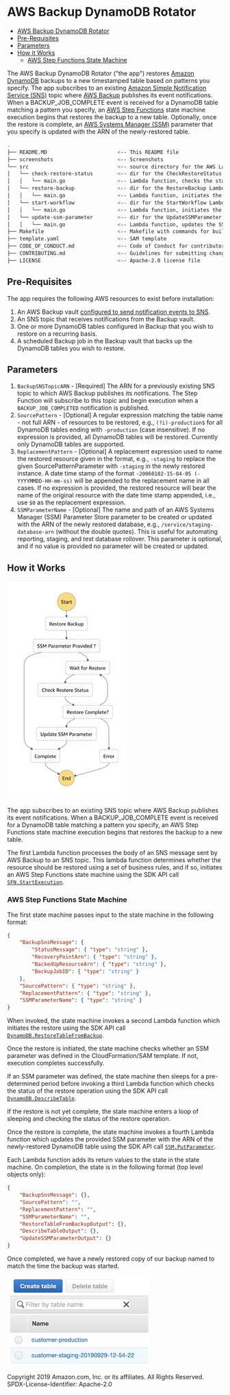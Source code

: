 # AWS Backup DynamoDB Rotator

- [AWS Backup DynamoDB Rotator](#aws-backup-dynamodb-rotator)
- [Pre-Requisites](#pre-requisites)
- [Parameters](#parameters)
- [How it Works](#how-it-works)
  - [AWS Step Functions State Machine](#aws-step-functions-state-machine)

The AWS Backup DynamoDB Rotator ("the app") restores [Amazon DynamoDB][dynamodb-home] backups to a new timestamped table based on patterns you specify. The app subscribes to an existing [Amazon Simple Notification Service (SNS)][sns-home] topic where [AWS Backup][backup-home] publishes its event notifications. When a BACKUP_JOB_COMPLETE event is received for a DynamoDB table matching a pattern you specify, an [AWS Step Functions][step-functions-home] state machine execution begins that restores the backup to a new table. Optionally, once the restore is complete, an [AWS Systems Manager (SSM)][ssm-home] parameter that you specify is updated with the ARN of the newly-restored table.

```bash
.
├── README.MD                       <-- This README file
├── screenshots                     <-- Screenshots
└── src                             <-- source directory for the AWS Lambda functions
│   └── check-restore-status        <-- dir for the CheckRestoreStatus Lambda Function
│   │   └── main.go                 <-- Lambda function, checks the status of the restored DynamoDB table
│   └── restore-backup              <-- dir for the RestoreBackup Lambda Function
│   │   └── main.go                 <-- Lambda function, initiates the restore of the backed up DynamoDB table
│   └── start-workflow              <-- dir for the StartWorkflow Lambda Function
│   │   └── main.go                 <-- Lambda function, initiates the Step Functions state machine if required
│   └── update-ssm-parameter        <-- dir for the UpdateSSMParameter Lambda Function
│   │   └── main.go                 <-- Lambda function, updates the SSM Parameter if provided
├── Makefile                        <-- Makefile with commands for building the Lambda functions
├── template.yaml                   <-- SAM template
├── CODE_OF_CONDUCT.md              <-- Code of Conduct for contributors to this repository
├── CONTRIBUTING.md                 <-- Guidelines for submitting changes to this repository
├── LICENSE                         <-- Apache-2.0 license file
```

## Pre-Requisites

The app requires the following AWS resources to exist before installation:

1. An AWS Backup vault [configured to send notification events to SNS][backup-sns-guide].
1. An SNS topic that receives notifications from the Backup vault.
1. One or more DynamoDB tables configured in Backup that you wish to restore on a recurring basis.
1. A scheduled Backup job in the Backup vault that backs up the DynamoDB tables you wish to restore.

## Parameters

1. `BackupSNSTopicARN` - [Required] The ARN for a previously existing SNS topic to which AWS Backup publishes its notifications. The Step Function will subscribe to this topic and begin execution when a `BACKUP_JOB_COMPLETED` notification is published.
1. `SourcePattern` - [Optional] A regular expression matching the table name - not full ARN - of resources to be restored, e.g., `(?i)-production$` for all DynamoDB tables ending with `-production` (case insensitive). If no expression is provided, all DynamoDB tables will be restored. Currently only DynamoDB tables are supported.
1. `ReplacementPattern` - [Optional] A replacement expression used to name the restored resource given in the format, e.g., `-staging` to replace the given SourcePatternParameter with `-staging` in the newly restored instance. A date time stamp of the format `-20060102-15-04-05 (-YYYYMMDD-HH-mm-ss)` will be appended to the replacement name in all cases. If no expression is provided, the restored resource will bear the name of the original resource with the date time stamp appended, i.e., use `$0` as the replacement expression.
1. `SSMParameterName` - [Optional] The name and path of an AWS Systems Manager (SSM) Parameter Store parameter to be created or updated with the ARN of the newly restored database, e.g., `/service/staging-database-arn` (without the double quotes). This is useful for automating reporting, staging, and test database rollover. This parameter is optional, and if no value is provided no parameter will be created or updated.

## How it Works

![AWS Step Functions State Machine Workflow Depiction](screenshots/state-machine.png)

The app subscribes to an existing SNS topic where AWS Backup publishes its event notifications. When a BACKUP_JOB_COMPLETE event is received for a DynamoDB table matching a pattern you specify, an AWS Step Functions state machine execution begins that restores the backup to a new table.

The first Lambda function processes the body of an SNS message sent by AWS Backup to an SNS topic. This lambda function determines whether the resource should be restored using a set of business rules, and if so, initiates an AWS Step Functions state machine using the SDK API call [`SFN.StartExecution`][SFN.StartExecution].

### AWS Step Functions State Machine

The first state machine passes input to the state machine in the following format:

```json
{
    "BackupSnsMessage": {
        "StatusMessage": { "type": "string" },
        "RecoveryPointArn": { "type": "string" },
        "BackedUpResourceArn": { "type": "string" },
        "BackupJobID": { "type": "string" }
    },
    "SourcePattern": { "type": "string" },
    "ReplacementPattern": { "type": "string" },
    "SSMParameterName": { "type": "string" }
}
```

When invoked, the state machine invokes a second Lambda function which initiates the restore using the SDK API call [`DynamoDB.RestoreTableFromBackup`][DynamoDB.RestoreTableFromBackup].

Once the restore is initiated, the state machine checks whether an SSM parameter was defined in the CloudFormation/SAM template. If not, execution completes successfully.

If an SSM parameter was defined, the state machine then sleeps for a pre-determined period before invoking a third Lambda function which checks the status of the restore operation using the SDK API call [`DynamoDB.DescribeTable`][DynamoDB.DescribeTable].

If the restore is not yet complete, the state machine enters a loop of sleeping and checking the status of the restore operation.

Once the restore is complete, the state machine invokes a fourth Lambda function which updates the provided SSM parameter with the ARN of the newly-restored DynamoDB table using the SDK API call [`SSM.PutParameter`][SSM.PutParameter].

Each Lambda function adds its return values to the state in the state machine. On completion, the state is in the following format (top level objects only):

```json
{
    "BackupSnsMessage": {},
    "SourcePattern": "",
    "ReplacementPattern": "",
    "SSMParameterName": "",
    "RestoreTableFromBackupOutput": {},
    "DescribeTableOutput": {},
    "UpdateSSMParameterOutput": {}
}
```

Once completed, we have a newly restored copy of our backup named to match the time the backup was started.

![AWS Console view of original and restored DynamoDB tables](screenshots/restored-table.png)

Copyright 2019 Amazon.com, Inc. or its affiliates. All Rights Reserved.
SPDX-License-Identifier: Apache-2.0

[backup-home]: https://aws.amazon.com/backup/
[backup-sns-guide]: https://docs.aws.amazon.com/en_pv/aws-backup/latest/devguide/sns-notifications.html
[dynamodb-home]: https://aws.amazon.com/dynamodb/
[sns-home]: https://aws.amazon.com/sns/
[ssm-home]: https://aws.amazon.com/systems-manager/
[step-functions-home]: https://aws.amazon.com/step-functions/

[DynamoDB.DescribeTable]: https://docs.aws.amazon.com/sdk-for-go/api/service/dynamodb/#DynamoDB.DescribeTable
[DynamoDB.RestoreTableFromBackup]: https://docs.aws.amazon.com/sdk-for-go/api/service/dynamodb/#DynamoDB.RestoreTableFromBackup
[SFN.StartExecution]: https://docs.aws.amazon.com/sdk-for-go/api/service/sfn/#SFN.StartExecution
[SSM.PutParameter]: https://docs.aws.amazon.com/sdk-for-go/api/service/ssm/#SSM.PutParameter

[restored-table-image]: images/restored-table.png
[state-machine-image]: images/state-machine-image.png
